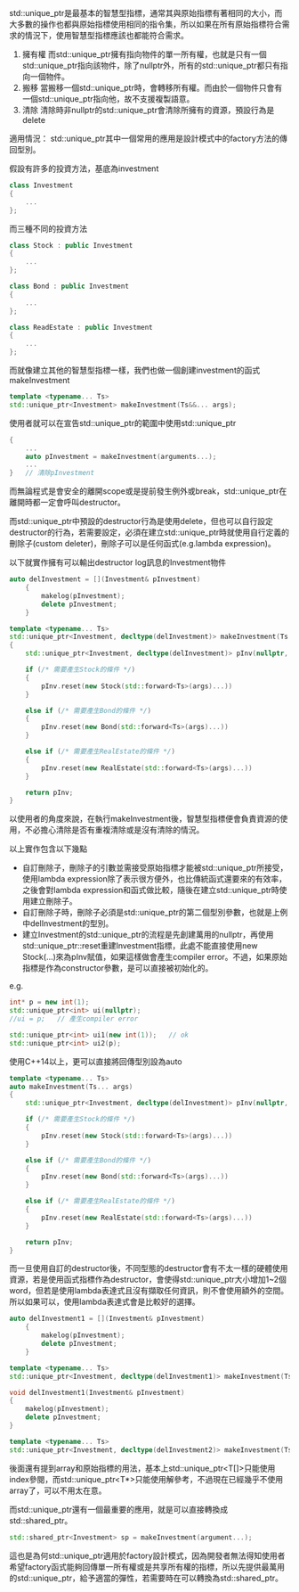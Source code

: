 std::unique_ptr是最基本的智慧型指標，通常其與原始指標有著相同的大小，而大多數的操作也都與原始指標使用相同的指令集，所以如果在所有原始指標符合需求的情況下，使用智慧型指標應該也都能符合需求。

1. 擁有權
而std::unique_ptr擁有指向物件的單一所有權，也就是只有一個std::unique_ptr指向該物件，除了nullptr外，所有的std::unique_ptr都只有指向一個物件。
2. 搬移
當搬移一個std::unique_ptr時，會轉移所有權。而由於一個物件只會有一個std::unique_ptr指向他，故不支援複製語意。
3. 清除
清除時非nullptr的std::unique_ptr會清除所擁有的資源，預設行為是delete

適用情況：
std::unique_ptr其中一個常用的應用是設計模式中的factory方法的傳回型別。

假設有許多的投資方法，基底為investment
```cpp
class Investment
{
    ...
};
```

而三種不同的投資方法
```cpp
class Stock : public Investment
{
    ...
};

class Bond : public Investment
{
    ...
};

class ReadEstate : public Investment
{
    ...
};
```

而就像建立其他的智慧型指標一樣，我們也做一個創建investment的函式makeInvestment

```cpp
template <typename... Ts>
std::unique_ptr<Investment> makeInvestment(Ts&&... args);
```

使用者就可以在宣告std::unique_ptr的範圍中使用std::unique_ptr

```cpp
{
    ...
    auto pInvestment = makeInvestment(arguments...);
    ...
}   // 清除pInvestment
```

而無論程式是會安全的離開scope或是提前發生例外或break，std::unique_ptr在離開時都一定會呼叫destructor。

而std::unique_ptr中預設的destructor行為是使用delete，但也可以自行設定destructor的行為，若需要設定，必須在建立std::unique_ptr時就使用自行定義的刪除子(custom deleter)，刪除子可以是任何函式(e.g.lambda expression)。

以下就實作擁有可以輸出destructor log訊息的Investment物件

```cpp
auto delInvestment = [](Investment& pInvestment)
    {
        makelog(pInvestment);
        delete pInvestment;
    }

template <typename... Ts>
std::unique_ptr<Investment, decltype(delInvestment)> makeInvestment(Ts... args)
{
    std::unique_ptr<Investment, decltype(delInvestment)> pInv(nullptr, delInvestment);

    if (/* 需要產生Stock的條件 */)
    {
        pInv.reset(new Stock(std::forward<Ts>(args)...))
    }

    else if (/* 需要產生Bond的條件 */)
    {
        pInv.reset(new Bond(std::forward<Ts>(args)...))
    }

    else if (/* 需要產生RealEstate的條件 */)
    {
        pInv.reset(new RealEstate(std::forward<Ts>(args)...))
    }

    return pInv;
}
```

以使用者的角度來說，在執行makeInvestment後，智慧型指標便會負責資源的使用，不必擔心清除是否有重複清除或是沒有清除的情況。

以上實作包含以下幾點
- 自訂刪除子，刪除子的引數並需接受原始指標才能被std::unique_ptr所接受，使用lambda expression除了表示很方便外，也比傳統函式還要來的有效率，之後會對lambda expression和函式做比較，隨後在建立std::unique_ptr時使用建立刪除子。
- 自訂刪除子時，刪除子必須是std::unique_ptr的第二個型別參數，也就是上例中delInvestment的型別。
- 建立Investment的std::unique_ptr的流程是先創建萬用的nullptr，再使用std::unique_ptr::reset重建Investment指標，此處不能直接使用new Stock(...)來為pInv賦值，如果這樣做會產生compiler error。不過，如果原始指標是作為constructor參數，是可以直接被初始化的。

e.g.
```cpp
int* p = new int(1);
std::unique_ptr<int> ui(nullptr);
//ui = p;   // 產生compiler error

std::unique_ptr<int> ui1(new int(1));   // ok
std::unique_ptr<int> ui2(p);
```

使用C++14以上，更可以直接將回傳型別設為auto

```cpp
template <typename... Ts>
auto makeInvestment(Ts... args)
{
    std::unique_ptr<Investment, decltype(delInvestment)> pInv(nullptr, delInvestment);

    if (/* 需要產生Stock的條件 */)
    {
        pInv.reset(new Stock(std::forward<Ts>(args)...))
    }

    else if (/* 需要產生Bond的條件 */)
    {
        pInv.reset(new Bond(std::forward<Ts>(args)...))
    }

    else if (/* 需要產生RealEstate的條件 */)
    {
        pInv.reset(new RealEstate(std::forward<Ts>(args)...))
    }

    return pInv;
}
```

而一旦使用自訂的destructor後，不同型態的destructor會有不太一樣的硬體使用資源，若是使用函式指標作為destructor，會使得std::unique_ptr大小增加1~2個word，但若是使用lambda表達式且沒有擷取任何資訊，則不會使用額外的空間。所以如果可以，使用lambda表達式會是比較好的選擇。

```cpp
auto delInvestment1 = [](Investment& pInvestment)
    {
        makelog(pInvestment);
        delete pInvestment;
    }

template <typename... Ts>
std::unique_ptr<Investment, decltype(delInvestment1)> makeInvestment(Ts... args);    型別大小與Investment*相同

void delInvestment1(Investment& pInvestment)
{
    makelog(pInvestment);
    delete pInvestment;
}

template <typename... Ts>
std::unique_ptr<Investment, decltype(delInvestment2)> makeInvestment(Ts... args);    型別大小=Investment*大小+函式指標...
```

後面還有提到array和原始指標的用法，基本上std::unique_ptr<T[]>只能使用index參閱，而std::unique_ptr<T*>只能使用解參考，不過現在已經幾乎不使用array了，可以不用太在意。

而std::unique_ptr還有一個最重要的應用，就是可以直接轉換成std::shared_ptr。

```cpp
std::shared_ptr<Investment> sp = makeInvestment(argument...);
```

這也是為何std::unique_ptr適用於factory設計模式，因為開發者無法得知使用者希望factory函式能夠回傳單一所有權或是共享所有權的指標，所以先提供最萬用的std::unique_ptr，給予適當的彈性，若需要時在可以轉換為std::shared_ptr。